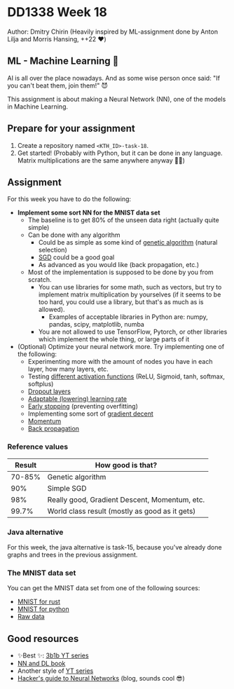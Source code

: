 # DD1338 Week 18

Author: Dmitry Chirin
(Heavily inspired by ML-assignment done by Anton Lilja and Morris Hansing, ++22 ❤️)

## ML - Machine Learning 🤖
AI is all over the place nowadays. And as some wise person once said: "If you can't beat them, join them!" 😈

This assignment is about making a Neural Network (NN), one of the models in Machine Learning.

## Prepare for your assignment

1) Create a repository named `<KTH_ID>-task-18`.
2) Get started! (Probably with Python, but it can be done in any language. 
Matrix multiplications are the same anywhere anyway 🤷‍♂️)

## Assignment

For this week you have to do the following:
- **Implement some sort NN for the MNIST data set**
  - The baseline is to get 80% of the unseen data right (actually quite simple)
  - Can be done with any algorithm
    - Could be as simple as some kind of [genetic algorithm](https://medium.com/towards-data-science/gas-and-nns-6a41f1e8146d) (natural selection)
    - [SGD](https://mohitmishra786687.medium.com/stochastic-gradient-descent-a-basic-explanation-cbddc63f08e0) could be a good goal
    - As advanced as you would like (back propagation, etc.)
  - Most of the implementation is supposed to be done by you from scratch.
    - You can use libraries for some math, such as vectors, but try to implement matrix multiplication by yourselves
    (if it seems to be too hard, you could use a library, but that's as much as is allowed).
      - Examples of acceptable libraries in Python are: numpy, pandas, scipy, matplotlib, numba
    - You are not allowed to use TensorFlow, Pytorch, or other libraries which implement the whole thing, 
    or large parts of it
- (Optional) Optimize your neural network more. Try implementing one of the following:
  - Experimenting more with the amount of nodes you have in each layer, how many layers, etc.
  - Testing [different activation functions](https://www.geeksforgeeks.org/activation-functions-neural-networks/) (ReLU, Sigmoid, tanh, softmax, softplus)
  - [Dropout layers](https://towardsdatascience.com/dropout-in-neural-networks-47a162d621d9/)
  - [Adaptable (lowering) learning rate](https://www.jeremyjordan.me/nn-learning-rate/)
  - [Early stopping](https://en.wikipedia.org/wiki/Early_stopping) (preventing overfitting)
  - Implementing some sort of [gradient decent](https://bhatnagar91.medium.com/how-neural-networks-learn-using-gradient-descent-f48c2e4079a6)
  - [Momentum](https://machinelearningmastery.com/gradient-descent-with-momentum-from-scratch/)
  - [Back propagation](https://www.geeksforgeeks.org/feedforward-neural-network/)

### Reference values

| Result | How good is that?                              |
|--------|------------------------------------------------|
| 70-85% | Genetic algorithm                              | 
| 90%    | Simple SGD                                     | 
| 98%    | Really good, Gradient Descent, Momentum, etc.  | 
| 99.7%  | World class result (mostly as good as it gets) |

### Java alternative

For this week, the java alternative is task-15, because you've already done graphs and trees in the previous assignment.

### The MNIST data set

You can get the MNIST data set from one of the following sources:
- [MNIST for rust](https://docs.rs/mnist/latest/mnist/)  
- [MNIST for python](https://pypi.org/project/python-mnist/)  
- [Raw data](http://yann.lecun.com/exdb/mnist/)

## Good resources

- ✨Best ✨: [3b1b YT series](https://www.youtube.com/watch?v=aircAruvnKk&list=PLZHQObOWTQDNU6R1_67000Dx_ZCJB-3pi)
- [NN and DL book](http://neuralnetworksanddeeplearning.com/index.html)
- Another style of [YT series](https://www.youtube.com/playlist?list=PLgcwDw9tMf6gmk0kTvAE0FlZs1S09zJnE)
- [Hacker's guide to Neural Networks](https://karpathy.github.io/neuralnets/) (blog, sounds cool 😎)
